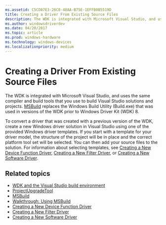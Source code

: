 ```yaml
---
ms.assetid: C5CD87E3-26C0-48AA-B75E-1EFFB0B5519D
title: Creating a Driver From Existing Source Files
description: The WDK is integrated with Microsoft Visual Studio, and uses the same compiler and build tools that you use to build Visual Studio solutions and projects.
ms.author: windowsdriverdev
ms.date: 04/20/2017
ms.topic: article
ms.prod: windows-hardware
ms.technology: windows-devices
ms.localizationpriority: medium
---
```


# Creating a Driver From Existing Source Files

The WDK is integrated with Microsoft Visual Studio, and uses the same compiler and build tools that you use to build Visual Studio solutions and projects. [MSBuild](http://go.microsoft.com/fwlink/p/?linkid=262804) replaces the Windows Build Utility (Build.exe) that was used in versions of the WDK prior to Windows Driver Kit (WDK) 8.

To convert a driver that was created with a previous version of the WDK, create a new Windows driver solution in Visual Studio using one of the provided Windows driver templates. If you start with a template for your driver model, the structure of the project will be in place and the correct platform tool set will be selected. You can then add your source files to the solution. For information about selecting templates, see [Creating a New Device Function Driver](creating-a-new-driver.md), [Creating a New Filter Driver](creating-a-new-filter-driver.md), or [Creating a New Software Driver](creating-a-new-software-driver.md).

## <span id="related_topics"></span>Related topics


* [WDK and the Visual Studio build environment](https://msdn.microsoft.com/en-us/Library/Windows/Hardware/Hh454286)
* [ProjectUpgradeTool](https://msdn.microsoft.com/en-us/Library/Windows/Hardware/Dn265174)
* [MSBuild](http://go.microsoft.com/fwlink/p/?linkid=262804)
* [Walkthrough: Using MSBuild](http://go.microsoft.com/fwlink/p/?linkid=262807)
* [Creating a New Device Function Driver](creating-a-new-driver.md)
* [Creating a New Filter Driver](creating-a-new-filter-driver.md)
* [Creating a New Software Driver](creating-a-new-software-driver.md)
 

 






